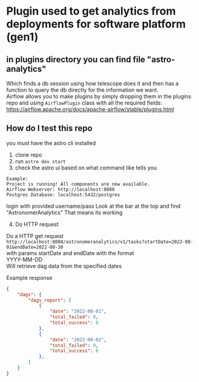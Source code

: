 # Plugin used to get analytics from deployments for software platform (gen1) 

## in plugins directory you can find file "astro-analytics"
Which finds a db session using how telescope does it and then has a function to query the db directly for the information we want.   
Airflow allows you to make plugins by simply dropping them in the plugins repo and using `AirflowPlugin` class with all the required fields:  
https://airflow.apache.org/docs/apache-airflow/stable/plugins.html 

## How do I test this repo
you must have the astro cli installed

1. clone repo
2. run `astro dev start`
3. check the astro ui based on what command like tells you 
```
Example: 
Project is running! All components are now available.
Airflow Webserver: http://localhost:8080
Postgres Database: localhost:5432/postgres
```
login with provided username/pass
Look at the bar at the top and find "AstronomerAnalytics" 
That means its working

4. Do HTTP request

Do a HTTP get request `http://localhost:8080/astronomeranalytics/v1/tasks?startDate=2022-08-01&endDate=2022-08-30`  
with params startDate and endDate with the format  
YYYY-MM-DD   
Will retrieve dag data from the specified dates  


Example response
```JSON
{
    "dags": {
        "dags_report": [
            {
                "date": "2022-08-01",
                "total_failed": 0,
                "total_success": 0
            },
            {
                "date": "2022-08-02",
                "total_failed": 0,
                "total_success": 0
            },
        ]
    }
}
```
